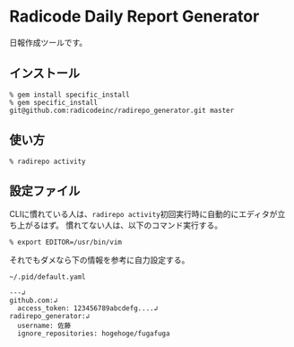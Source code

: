 
# Radicode Daily Report Generator

日報作成ツールです。

## インストール

```
% gem install specific_install
% gem specific_install git@github.com:radicodeinc/radirepo_generator.git master
```

## 使い方

```
% radirepo activity
```

## 設定ファイル

CLIに慣れている人は、`radirepo activity`初回実行時に自動的にエディタが立ち上がるはず。
慣れてない人は、以下のコマンド実行する。
```
% export EDITOR=/usr/bin/vim
```

それでもダメなら下の情報を参考に自力設定する。

`~/.pid/default.yaml`
```
---↲
github.com:↲
  access_token: 123456789abcdefg....↲
radirepo_generator:↲
  username: 佐藤
  ignore_repositories: hogehoge/fugafuga
```

